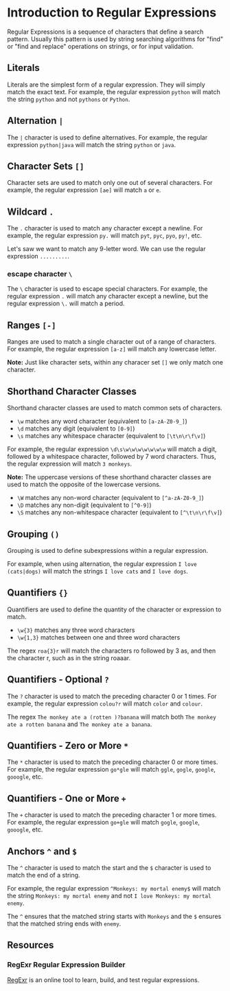 # Introduction to Regular Expressions
Regular Expressions is a sequence of characters that define a search pattern. Usually this pattern is used by string searching algorithms for "find" or "find and replace" operations on strings, or for input validation.

## Literals
Literals are the simplest form of a regular expression. They will simply match the exact text. For example, the regular expression `python` will match the string `python` and not `pythons` or `Python`.

## Alternation `|`
The `|` character is used to define alternatives. For example, the regular expression `python|java` will match the string `python` or `java`.

## Character Sets `[]`
Character sets are used to match only one out of several characters. For example, the regular expression `[ae]` will match `a` or `e`.

## Wildcard `.`
The `.` character is used to match any character except a newline. For example, the regular expression `py.` will match `pyt`, `pyc`, `pyo`, `py!`, etc.

Let's saw we want to match any 9-letter word. We can use the regular expression `.........`.

### escape character `\`
The `\` character is used to escape special characters. For example, the regular expression `.` will match any character except a newline, but the regular expression `\.` will match a period.

## Ranges `[-]`
Ranges are used to match a single character out of a range of characters. For example, the regular expression `[a-z]` will match any lowercase letter.

**Note:** Just like character sets, within any characer set `[]` we only match one character.

## Shorthand Character Classes
Shorthand character classes are used to match common sets of characters. 
- `\w` matches any word character (equivalent to `[a-zA-Z0-9_]`)
- `\d` matches any digit (equivalent to `[0-9]`)
- `\s` matches any whitespace character (equivalent to `[\t\n\r\f\v]`)

For example, the regular expression `\d\s\w\w\w\w\w\w\w` will match a digit, followed by a whitespace character, followed by 7 word characters. Thus, the regular expression will match `3 monkeys`.

**Note:** The uppercase versions of these shorthand character classes are used to match the opposite of the lowercase versions.
- `\W` matches any non-word character (equivalent to `[^a-zA-Z0-9_]`)
- `\D` matches any non-digit (equivalent to `[^0-9]`)
- `\S` matches any non-whitespace character (equivalent to `[^\t\n\r\f\v]`)

## Grouping `()`
Grouping is used to define subexpressions within a regular expression.

For example, when using alternation, the regular expression `I love (cats|dogs)` will match the strings `I love cats` and `I love dogs`.

## Quantifiers `{}`
Quantifiers are used to define the quantity of the character or expression to match.

- `\w{3}` matches any three word characters
- `\w{1,3}` matches between one and three word characters

The regex `roa{3}r` will match the characters ro followed by 3 as, and then the character r, such as in the string roaaar.

## Quantifiers - Optional `?`
The `?` character is used to match the preceding character 0 or 1 times. For example, the regular expression `colou?r` will match `color` and `colour`.

The regex `The monkey ate a (rotten )?banana` will match both `The monkey ate a rotten banana` and `The monkey ate a banana`.

## Quantifiers - Zero or More `*`
The `*` character is used to match the preceding character 0 or more times. For example, the regular expression `go*gle` will match `ggle`, `gogle`, `google`, `gooogle`, etc.

## Quantifiers - One or More `+`
The `+` character is used to match the preceding character 1 or more times. For example, the regular expression `go+gle` will match `gogle`, `google`, `gooogle`, etc.

## Anchors `^` and `$`
The `^` character is used to match the start and the `$` character is used to match the end of a string.

For example, the regular expression `^Monkeys: my mortal enemy$` will match the string `Monkeys: my mortal enemy` and not `I love Monkeys: my mortal enemy`.

The `^` ensures that the matched string starts with `Monkeys` and the `$` ensures that the matched string ends with `enemy`.

## Resources
### RegExr Regular Expression Builder
[RegExr](https://regexr.com/) is an online tool to learn, build, and test regular expressions.